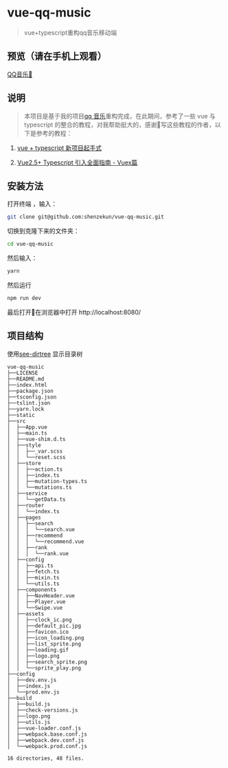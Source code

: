 # vue-qq-music

> vue+typescript重构qq音乐移动端

## 预览（请在手机上观看）

[QQ音乐🎵](http://shenzekun.cn/vue-qq-music/dist/index.html)

## 说明

> 本项目是基于我的项目[qq 音乐](https://github.com/shenzekun/QMusic)重构完成，在此期间，参考了一些 vue 与 typescript 的整合的教程，对我帮助挺大的，感谢写这些教程的作者，以下是参考的教程：

1. [vue + typescript 新项目起手式](https://segmentfault.com/a/1190000011744210#articleHeader12)

2. [Vue2.5+ Typescript 引入全面指南 - Vuex篇](https://segmentfault.com/a/1190000011864013)


## 安装方法

打开终端 ，输入：

```bash
git clone git@github.com:shenzekun/vue-qq-music.git
```

切换到克隆下来的文件夹：

```bash
cd vue-qq-music
```

然后输入：

```bash
yarn
```

然后运行

```bash
npm run dev
```

最后打开在浏览器中打开 http://localhost:8080/

## 项目结构

使用[see-dirtree](https://github.com/shenzekun/see-dirtree) 显示目录树

```
vue-qq-music
├──LICENSE
├──README.md
├──index.html
├──package.json
├──tsconfig.json
├──tslint.json
├──yarn.lock
├──static
├──src
│  ├──App.vue
│  ├──main.ts
│  ├──vue-shim.d.ts
│  ├──style
│  │  ├──_var.scss
│  │  └──reset.scss
│  ├──store
│  │  ├──action.ts
│  │  ├──index.ts
│  │  ├──mutation-types.ts
│  │  └──mutations.ts
│  ├──service
│  │  └──getData.ts
│  ├──router
│  │  └──index.ts
│  ├──pages
│  │  ├──search
│  │  │  └──search.vue
│  │  ├──recommend
│  │  │  └──recommend.vue
│  │  ├──rank
│  │  │  └──rank.vue
│  ├──config
│  │  ├──api.ts
│  │  ├──fetch.ts
│  │  ├──mixin.ts
│  │  └──utils.ts
│  ├──components
│  │  ├──NavHeader.vue
│  │  ├──Player.vue
│  │  └──Swipe.vue
│  ├──assets
│  │  ├──clock_ic.png
│  │  ├──default_pic.jpg
│  │  ├──favicon.ico
│  │  ├──icon_loading.png
│  │  ├──list_sprite.png
│  │  ├──loading.gif
│  │  ├──logo.png
│  │  ├──search_sprite.png
│  │  └──sprite_play.png
├──config
│  ├──dev.env.js
│  ├──index.js
│  └──prod.env.js
├──build
│  ├──build.js
│  ├──check-versions.js
│  ├──logo.png
│  ├──utils.js
│  ├──vue-loader.conf.js
│  ├──webpack.base.conf.js
│  ├──webpack.dev.conf.js
│  └──webpack.prod.conf.js

16 directories, 48 files.
```